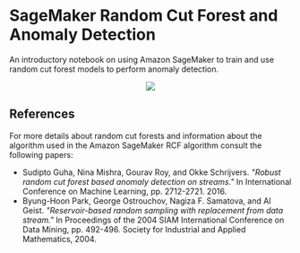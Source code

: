 # SageMaker Random Cut Forest and Anomaly Detection

An introductory notebook on using Amazon SageMaker to train and use random cut
forest models to perform anomaly detection.

<p align="center">
<img src="https://github.com/awslabs/amazon-sagemaker-examples/blob/master/introduction_to_amazon_algorithms/random_cut_forest/img/rcf.png">
</p>

## References

For more details about random cut forests and information about the algorithm
used in the Amazon SageMaker RCF algorithm consult the following papers:

* Sudipto Guha, Nina Mishra, Gourav Roy, and Okke Schrijvers. *"Robust random
  cut forest based anomaly detection on streams."* In International Conference
  on Machine Learning, pp. 2712-2721. 2016.
* Byung-Hoon Park, George Ostrouchov, Nagiza F. Samatova, and Al Geist.
  *"Reservoir-based random sampling with replacement from data stream."* In
  Proceedings of the 2004 SIAM International Conference on Data Mining, pp.
  492-496. Society for Industrial and Applied Mathematics, 2004.

